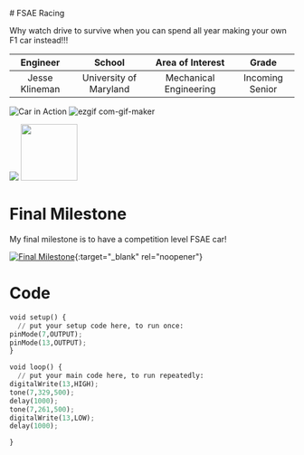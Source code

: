 
﻿# FSAE Racing
 
Why watch drive to survive when you can spend all year making your own F1 car instead!!!

| **Engineer** | **School** | **Area of Interest** | **Grade** |
|:--:|:--:|:--:|:--:|
| Jesse Klineman | University of Maryland | Mechanical Engineering | Incoming Senior

![Car in Action](https://media.giphy.com/media/Z9D7qnRG7xEgy2TWsP/giphy.gif)
![ezgif com-gif-maker](https://user-images.githubusercontent.com/56967237/125086366-8f13f500-e099-11eb-8973-2b9b11e32c91.gif)


![](https://user-images.githubusercontent.com/56967237/122599782-e09e0680-d03c-11eb-8cf8-70be20d15932.jpg)
<img src="https://user-images.githubusercontent.com/56967237/122599782-e09e0680-d03c-11eb-8cf8-70be20d15932.jpg" width="100" height="100">





  
# Final Milestone
My final milestone is to have a competition level FSAE car!

[![Final Milestone](https://res.cloudinary.com/marcomontalbano/image/upload/v1623446497/video_to_markdown/images/youtube--gC7nPNMq_IM-c05b58ac6eb4c4700831b2b3070cd403.jpg)](https://www.youtube.com/watch?v=gC7nPNMq_IM "Final Milestone"){:target="_blank" rel="noopener"}

# Code
```python
void setup() {
  // put your setup code here, to run once:
pinMode(7,OUTPUT);
pinMode(13,OUTPUT);
}

void loop() {
  // put your main code here, to run repeatedly:
digitalWrite(13,HIGH);
tone(7,329,500);
delay(1000);
tone(7,261,500);
digitalWrite(13,LOW);
delay(1000);

}
```
